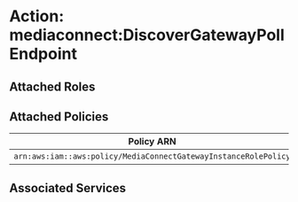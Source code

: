 # Action: mediaconnect:DiscoverGatewayPollEndpoint

## Attached Roles

## Attached Policies

| Policy ARN | Policy Name |
|------------|-------------|
| `arn:aws:iam::aws:policy/MediaConnectGatewayInstanceRolePolicy` | [MediaConnectGatewayInstanceRolePolicy](../policies.md#mediaconnectgatewayinstancerolepolicy) |

## Associated Services

